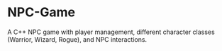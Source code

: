 # NPC-Game
A C++ NPC game with player management, different character classes (Warrior, Wizard, Rogue), and NPC interactions. 
